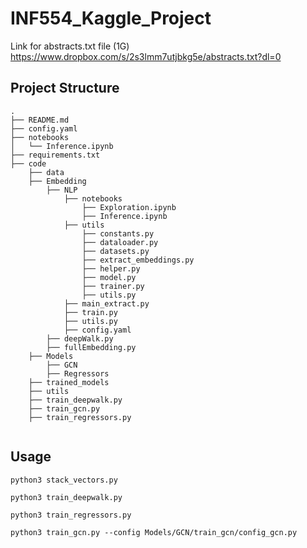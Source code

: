 # INF554_Kaggle_Project
Link for abstracts.txt file (1G)
https://www.dropbox.com/s/2s3lmm7utjbkg5e/abstracts.txt?dl=0

## Project Structure


```
.
├── README.md
├── config.yaml
├── notebooks
│   └── Inference.ipynb
├── requirements.txt
├── code
    ├── data
    ├── Embedding
        ├── NLP
            ├── notebooks
                ├── Exploration.ipynb
                ├── Inference.ipynb
            ├── utils
                ├── constants.py
                ├── dataloader.py
                ├── datasets.py
                ├── extract_embeddings.py
                ├── helper.py
                ├── model.py
                ├── trainer.py
                ├── utils.py
            ├── main_extract.py
            ├── train.py
            ├── utils.py
            ├── config.yaml
        ├── deepWalk.py
        ├── fullEmbedding.py
    ├── Models
        ├── GCN
        ├── Regressors
    ├── trained_models
    ├── utils
    ├── train_deepwalk.py
    ├── train_gcn.py
    ├── train_regressors.py
    
```

## Usage

```
python3 stack_vectors.py
```

```
python3 train_deepwalk.py
```

```
python3 train_regressors.py
```

```
python3 train_gcn.py --config Models/GCN/train_gcn/config_gcn.py
```
